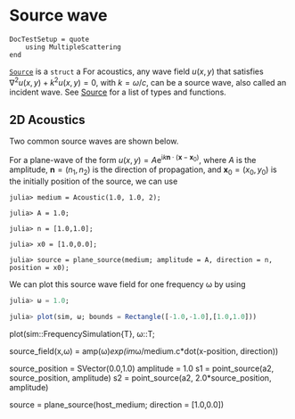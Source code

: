 # Source wave

```@meta
DocTestSetup = quote
    using MultipleScattering
end
```
[`Source`](@ref) is a `struct` a For acoustics, any wave field $u(x,y)$ that satisfies $\nabla^2 u(x,y) + k^2 u(x,y) = 0$, with $k = \omega/c$, can be a source wave, also called an incident wave. See [Source](@ref) for a list of types and functions.

## 2D Acoustics

Two common source waves are shown below.

For a plane-wave of the form $u(x,y) = A \mathrm e^{\mathrm i k \mathbf n \cdot (\mathbf x - \mathbf x_0)}$, where $A$ is the amplitude, $\mathbf n = (n_1,n_2)$ is the direction of propagation, and $\mathbf x_0 = (x_0,y_0)$ is the initially position of the source, we can use
```jldoctest intro
julia> medium = Acoustic(1.0, 1.0, 2);

julia> A = 1.0;

julia> n = [1.0,1.0];

julia> x0 = [1.0,0.0];

julia> source = plane_source(medium; amplitude = A, direction = n, position = x0);
```

We can plot this source wave field for one frequency ω by using
```julia
julia> ω = 1.0;

julia> plot(sim, ω; bounds = Rectangle([-1.0,-1.0],[1.0,1.0]))
```

plot(sim::FrequencySimulation{T}, ω::T;

source_field(x,ω) = amp(ω)*exp(im*ω/medium.c*dot(x-position, direction))


source_position = SVector(0.0,1.0)
amplitude = 1.0
s1 = point_source(a2, source_position, amplitude)
s2 = point_source(a2, 2.0*source_position, amplitude)

source = plane_source(host_medium; direction = [1.0,0.0])
